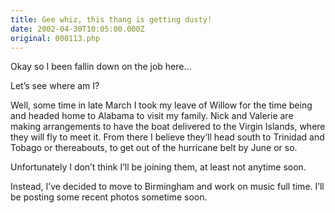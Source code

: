 ```yaml
---
title: Gee whiz, this thang is getting dusty!
date: 2002-04-30T10:05:00.000Z
original: 000113.php
---
```


Okay so I been fallin down on the job here…

Let’s see where am I?

Well, some time in late March I took my leave of Willow for the time being and headed home to Alabama to visit my family. Nick and Valerie are making arrangements to have the boat delivered to the Virgin Islands, where they will fly to meet it. From there I believe they’ll head south to Trinidad and Tobago or thereabouts, to get out of the hurricane belt by June or so.

Unfortunately I don’t think I’ll be joining them, at least not anytime soon.

Instead, I’ve decided to move to Birmingham and work on music full time. I’ll be posting some recent photos sometime soon.

